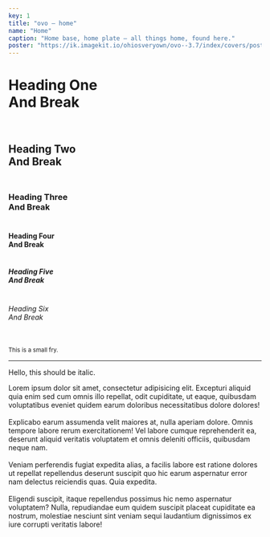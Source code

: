 ```yaml
---
key: 1
title: "ovo – home"
name: "Home"
caption: "Home base, home plate – all things home, found here."
poster: "https://ik.imagekit.io/ohiosveryown/ovo--3.7/index/covers/poster__home@3x.webp?updatedAt=1716576643233"
---
```


<div class="box"></div>

# Heading One </br> And Break </br></br>

## Heading Two </br> And Break </br></br>

### Heading Three </br> And Break </br></br>

#### Heading Four </br> And Break </br></br>

##### Heading Five </br> And Break </br></br>

###### Heading Six </br> And Break </br></br>

<small>This is a small fry.</small>

---

<div class="italic">Hello, this should be italic.</div>

Lorem ipsum dolor sit amet, consectetur adipisicing elit. Excepturi aliquid quia enim sed cum omnis illo repellat, odit cupiditate, ut eaque, quibusdam voluptatibus eveniet quidem earum doloribus necessitatibus dolore dolores!
</br>
</br>
Explicabo earum assumenda velit maiores at, nulla aperiam dolore. Omnis tempore labore rerum exercitationem! Vel labore cumque reprehenderit ea, deserunt aliquid veritatis voluptatem et omnis deleniti officiis, quibusdam neque nam.
</br></br>
Veniam perferendis fugiat expedita alias, a facilis labore est ratione dolores ut repellat repellendus deserunt suscipit quo hic earum aspernatur error nam delectus reiciendis quas. Quia expedita.
</br></br>
Eligendi suscipit, itaque repellendus possimus hic nemo aspernatur voluptatem? Nulla, repudiandae eum quidem suscipit placeat cupiditate ea nostrum, molestiae nesciunt sint veniam sequi laudantium dignissimos ex iure corrupti veritatis labore!
